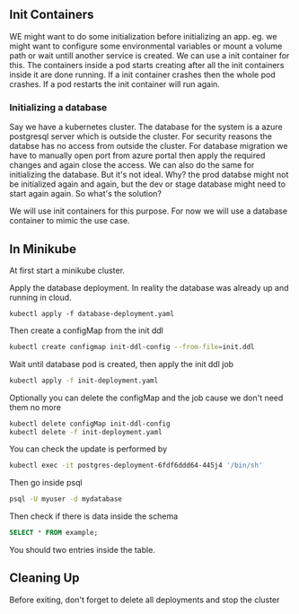## Init Containers

WE might want to do some initialization before initializing an app. eg. we might want to configure some environmental variables or mount a volume path or wait untill another service is created. We can use a init container for this. The containers inside a pod starts creating after all the init containers inside it are done running. If a init container crashes then the whole pod crashes. If a pod restarts the init container will run again.

### Initializing a database
Say we have a kubernetes cluster. The database for the system is a azure postgresql server which is outside the cluster. For security reasons the databse has no access from outside the cluster. For database migration we have to manually open port from azure portal then apply the required changes and again close the access. We can also do the same for initializing the database. But it's not ideal. Why? the prod databse might not be initialized again and again, but the dev or stage database might need to start again again. So what's the solution?

We will use init containers for this purpose. For now we will use a database container to mimic the use case.

## In Minikube
At first start a minikube cluster.

Apply the database deployment. In reality the database was already up and running in cloud.
```
kubectl apply -f database-deployment.yaml
```

Then create a configMap from the init ddl
```bash
kubectl create configmap init-ddl-config --from-file=init.ddl
```

Wait until database pod is created, then apply the init ddl job
```bash
kubectl apply -f init-deployment.yaml
```
Optionally you can delete the configMap and the job cause we don't need them no more
```bash
kubectl delete configMap init-ddl-config
kubectl delete -f init-deployment.yaml
```
You can check the update is performed by 
```bash
kubectl exec -it postgres-deployment-6fdf6ddd64-445j4 '/bin/sh'
```
Then go inside psql
```bash
psql -U myuser -d mydatabase
```
Then check if there is data inside the schema
```SQL
SELECT * FROM example;
```
You should two entries inside the table.

## Cleaning Up
Before exiting, don't forget to delete all deployments and stop the cluster